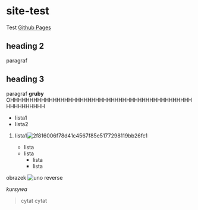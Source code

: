 # site-test
Test [Github Pages](pages.github.com)

## heading 2
paragraf
## heading 3
paragraf **gruby**
OHHHHHHHHHHHHHHHHHHHHHHHHHHHHHHHHHHHHHHHHHHHHHHHHHHHHHHHHH
- lista1
- lista2
1. lista1![2f816006f78d41c4567f85e5177298119bb26fc1](https://user-images.githubusercontent.com/76878372/162815705-92121a01-1fbc-4f1d-a2ed-eda16f64e793.jpg)

   - lista
   - lista
     - lista
     - lista

obrazek
![uno reverse](https://user-images.githubusercontent.com/103094889/162811443-846cd7e2-3fb5-4136-bfd6-db4b31d86a1c.png)

*kursywa*
> cytat
> cytat
